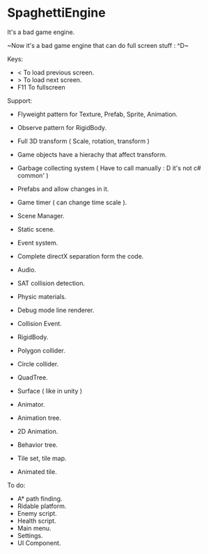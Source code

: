 # SpaghettiEngine
It's a bad game engine.

~Now it's a bad game engine that can do full screen stuff : ^D~

Keys:
- < To load previous screen.
- \> To load next screen.
- F11 To fullscreen

Support:
- Flyweight pattern for Texture, Prefab, Sprite, Animation.
- Observe pattern for RigidBody.

- Full 3D transform ( Scale, rotation, transform )
- Game objects have a hierachy that affect transform.
- Garbage collecting system ( Have to call manually : D it's not c# common' )
- Prefabs and allow changes in it.
- Game timer ( can change time scale ).
- Scene Manager.
- Static scene.
- Event system.
- Complete directX separation form the code.

- Audio.

- SAT collision detection.
- Physic materials.
- Debug mode line renderer.
- Collision Event.
- RigidBody.
- Polygon collider.
- Circle collider.
- QuadTree.
- Surface ( like in unity )

- Animator.
- Animation tree.
- 2D Animation.
- Behavior tree.
- Tile set, tile map.
- Animated tile.

To do:
- A* path finding.
- Ridable platform.
- Enemy script.
- Health script.
- Main menu.
- Settings.
- UI Component.
